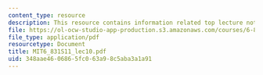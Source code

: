```yaml
---
content_type: resource
description: This resource contains information related top lecture notes.
file: https://ol-ocw-studio-app-production.s3.amazonaws.com/courses/6-831-user-interface-design-and-implementation-spring-2011/348aae4606865fc063a98c5aba3a1a91_MIT6_831S11_lec10.pdf
file_type: application/pdf
resourcetype: Document
title: MIT6_831S11_lec10.pdf
uid: 348aae46-0686-5fc0-63a9-8c5aba3a1a91
---
```


